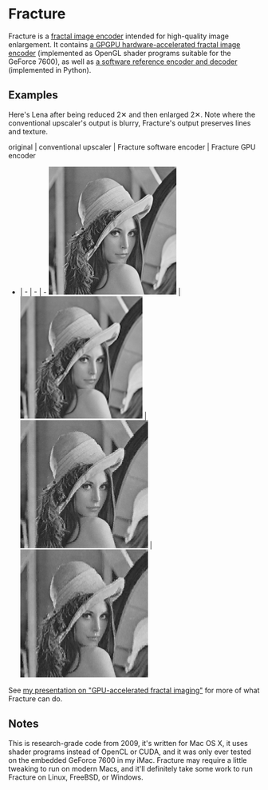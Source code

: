 # Fracture

Fracture is a [fractal image encoder](https://steelpangolin.wordpress.com/2014/07/09/a-review-of-fractal-image-compression-and-related-algorithms/) intended for high-quality image enlargement. It contains [a GPGPU hardware-accelerated fractal image encoder](src/) (implemented as OpenGL shader programs suitable for the GeForce 7600), as well as [a software reference encoder and decoder](test/fpimage.py) (implemented in Python).

## Examples

Here's Lena after being reduced 2✕ and then enlarged 2✕. Note where the conventional upscaler's output is blurry, Fracture's output preserves lines and texture.

original | conventional upscaler | Fracture software encoder | Fracture GPU encoder
- | - | - | -
![Lena (original)](data/lena_256x256.png) | ![Lena (conventional upscaler)](docs/conventional-upscaler-lena.png) | ![Lena (Fracture software encoder)](docs/Python-lena-out_09.png) | ![Lena (Fracture GPU encoder)](docs/OpenGL-enc-Python-dec-lena-out_09.png)

See [my presentation on "GPU-accelerated fractal imaging"](docs/CS%2081.pptx.pdf) for more of what Fracture can do.

## Notes

This is research-grade code from 2009, it's written for Mac OS X, it uses shader programs instead of OpenCL or CUDA, and it was only ever tested on the embedded GeForce 7600 in my iMac. Fracture may require a little tweaking to run on modern Macs, and it'll definitely take some work to run Fracture on Linux, FreeBSD, or Windows.

